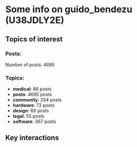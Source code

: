 # Some info on guido_bendezu (U38JDLY2E)


## Topics of interest

### Posts: 

Number of posts: 4695

### Topics:

* __medical__: 86 posts
* __posts__: 4695 posts
* __community__: 254 posts
* __hardware__: 72 posts
* __design__: 69 posts
* __legal__: 55 posts
* __software__: 367 posts

## Key interactions 

